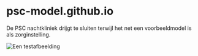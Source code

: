 # psc-model.github.io
De PSC nachtkliniek drijgt te sluiten terwijl het net een voorbeeldmodel is als zorginstelling.

![Een testafbeelding](afbeelding/test.png)
